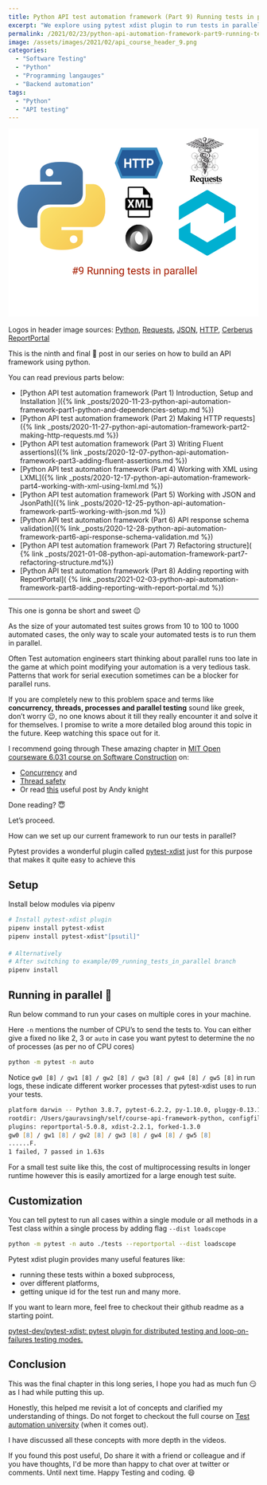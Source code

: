 ```yaml
---
title: Python API test automation framework (Part 9) Running tests in parallel
excerpt: "We explore using pytest xdist plugin to run tests in parallel for our framework"
permalink: /2021/02/23/python-api-automation-framework-part9-running-tests-in-parallel
image: /assets/images/2021/02/api_course_header_9.png
categories:
  - "Software Testing"
  - "Python"
  - "Programming langauges"
  - "Backend automation"
tags:
  - "Python"
  - "API testing"
---
```


![Python and requests and header](/assets/images/2021/02/api_course_header_9.png)

Logos in header image sources:
[Python](https://commons.wikimedia.org/wiki/File:Python-logo-notext.svg),
[Requests](https://en.wikipedia.org/wiki/File:Requests_Python_Logo.png),
[JSON](https://en.wikipedia.org/wiki/JSON),
[HTTP](https://commons.wikimedia.org/wiki/File:HTTP_logo.svg),
[Cerberus](https://docs.python-cerberus.org/en/stable/_static/cerberus.png)
[ReportPortal](https://reportportal.io/)

This is the ninth and final 👋 post in our series on how to build an API framework using python.

You can read previous parts below:

- [Python API test automation framework (Part 1) Introduction, Setup and Installation ]({% link
  _posts/2020-11-23-python-api-automation-framework-part1-python-and-dependencies-setup.md %})
- [Python API test automation framework (Part 2) Making HTTP requests]({% link
  _posts/2020-11-27-python-api-automation-framework-part2-making-http-requests.md %})
- [Python API test automation framework (Part 3) Writing Fluent assertions]({% link
  _posts/2020-12-07-python-api-automation-framework-part3-adding-fluent-assertions.md %})
- [Python API test automation framework (Part 4) Working with XML using LXML]({% link
  _posts/2020-12-17-python-api-automation-framework-part4-working-with-xml-using-lxml.md %})
- [Python API test automation framework (Part 5) Working with JSON and JsonPath]({% link
  _posts/2020-12-25-python-api-automation-framework-part5-working-with-json.md %})
- [Python API test automation framework (Part 6) API response schema validation]({% link
  _posts/2020-12-28-python-api-automation-framework-part6-api-response-schema-validation.md %})
- [Python API test automation framework (Part 7) Refactoring structure](
  {% link _posts/2021-01-08-python-api-automation-framework-part7-refactoring-structure.md%})
- [Python API test automation framework (Part 8) Adding reporting with ReportPortal](
  {% link _posts/2021-02-03-python-api-automation-framework-part8-adding-reporting-with-report-portal.md %})

---

This one is gonna be short and sweet 😉

As the size of your automated test suites grows from 10 to 100 to 1000 automated cases, the only way
to scale your automated tests is to run them in parallel.

Often Test automation engineers start thinking about parallel runs too late in the game at which
point modifying your automation is a very tedious task. Patterns that work for serial execution
sometimes can be a blocker for parallel runs.

If you are completely new to this problem space and terms like **concurrency, threads, processes and
parallel testing** sound like greek, don’t worry 😉, no one knows about it till they really
encounter it and solve it for themselves. I promise to write a more detailed blog around this topic
in the future. Keep watching this space out for it.

I recommend going through These amazing chapter in
[MIT Open courseware 6.031 course on Software Construction](http://web.mit.edu/6.031/www/fa17/) on:

- [Concurrency](http://web.mit.edu/6.031/www/fa17/classes/19-concurrency/) and
- [Thread safety](http://web.mit.edu/6.031/www/fa17/classes/20-thread-safety/)
- Or read
  [this](https://automationpanda.com/2018/01/21/to-infinity-and-beyond-a-guide-to-parallel-testing/)
  useful post by Andy knight

Done reading? 😇

Let’s proceed.

How can we set up our current framework to run our tests in parallel?

Pytest provides a wonderful plugin called [pytest-xdist](https://github.com/pytest-dev/pytest-xdist)
just for this purpose that makes it quite easy to achieve this

## Setup

Install below modules via pipenv

```zsh
# Install pytest-xdist plugin
pipenv install pytest-xdist
pipenv install pytest-xdist"[psutil]"

# Alternatively
# After switching to example/09_running_tests_in_parallel branch
pipenv install
```

## Running in parallel 🚀

Run below command to run your cases on multiple cores in your machine.

Here `-n` mentions the number of CPU’s to send the tests to. You can either give a fixed no like 2,
3 or `auto` in case you want pytest to determine the no of processes (as per no of CPU cores)

```zsh
python -m pytest -n auto
```

Notice `gw0 [8] / gw1 [8] / gw2 [8] / gw3 [8] / gw4 [8] / gw5 [8]` in run logs, these indicate
different worker processes that pytest-xdist uses to run your tests.

```zsh
platform darwin -- Python 3.8.7, pytest-6.2.2, py-1.10.0, pluggy-0.13.1
rootdir: /Users/gauravsingh/self/course-api-framework-python, configfile: pytest.ini
plugins: reportportal-5.0.8, xdist-2.2.1, forked-1.3.0
gw0 [8] / gw1 [8] / gw2 [8] / gw3 [8] / gw4 [8] / gw5 [8]
......F.
1 failed, 7 passed in 1.63s
```

For a small test suite like this, the cost of multiprocessing results in longer runtime however this
is easily amortized for a large enough test suite.

## Customization

You can tell pytest to run all cases within a single module or all methods in a Test class within a
single process by adding flag `--dist loadscope`

```zsh
python -m pytest -n auto ./tests --reportportal --dist loadscope
```

Pytest xdist plugin provides many useful features like:

- running these tests within a boxed subprocess,
- over different platforms,
- getting unique id for the test run and many more.

If you want to learn more, feel free to checkout their github readme as a starting point.

[pytest-dev/pytest-xdist: pytest plugin for distributed testing and loop-on-failures testing modes.](https://github.com/pytest-dev/pytest-xdist)

## Conclusion

This was the final chapter in this long series, I hope you had as much fun 😏 as I had while putting
this up.

Honestly, this helped me revisit a lot of concepts and clarified my understanding of things. Do not
forget to checkout the full course on
[Test automation university](https://testautomationu.applitools.com/instructors/gaurav_singh.html)
(when it comes out).

I have discussed all these concepts with more depth in the videos.

If you found this post useful, Do share it with a friend or colleague and if you have thoughts, I'd
be more than happy to chat over at twitter or comments. Until next time. Happy Testing and coding.
😄

